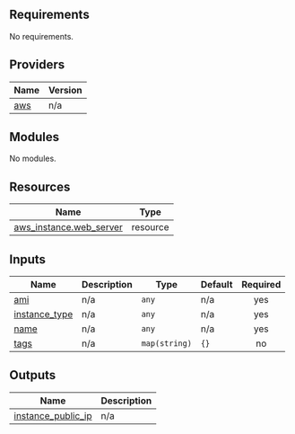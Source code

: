 <!-- BEGIN_TF_DOCS -->
## Requirements

No requirements.

## Providers

| Name | Version |
|------|---------|
| <a name="provider_aws"></a> [aws](#provider\_aws) | n/a |

## Modules

No modules.

## Resources

| Name | Type |
|------|------|
| [aws_instance.web_server](https://registry.terraform.io/providers/hashicorp/aws/latest/docs/resources/instance) | resource |

## Inputs

| Name | Description | Type | Default | Required |
|------|-------------|------|---------|:--------:|
| <a name="input_ami"></a> [ami](#input\_ami) | n/a | `any` | n/a | yes |
| <a name="input_instance_type"></a> [instance\_type](#input\_instance\_type) | n/a | `any` | n/a | yes |
| <a name="input_name"></a> [name](#input\_name) | n/a | `any` | n/a | yes |
| <a name="input_tags"></a> [tags](#input\_tags) | n/a | `map(string)` | `{}` | no |

## Outputs

| Name | Description |
|------|-------------|
| <a name="output_instance_public_ip"></a> [instance\_public\_ip](#output\_instance\_public\_ip) | n/a |
<!-- END_TF_DOCS -->